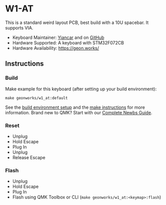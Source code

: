 # W1-AT

This is a standard weird layout PCB, best build with a 10U spacebar. It supports VIA.

* Keyboard Maintainer: [Yiancar](http://yiancar-designs.com/) and on [GitHub](https://github.com/yiancar)
* Hardware Supported: A keyboard with STM32F072CB
* Hardware Availability: https://geon.works/ 

## Instructions

### Build

Make example for this keyboard (after setting up your build environment):

    make geonworks/w1_at:default

See the [build environment setup](https://docs.qmk.fm/#/getting_started_build_tools) and the [make instructions](https://docs.qmk.fm/#/getting_started_make_guide) for more information. Brand new to QMK? Start with our [Complete Newbs Guide](https://docs.qmk.fm/#/newbs).

### Reset

- Unplug
- Hold Escape
- Plug In
- Unplug
- Release Escape

### Flash

- Unplug
- Hold Escape
- Plug In
- Flash using QMK Toolbox or CLI (`make geonworks/w1_at:<keymap>:flash`)
